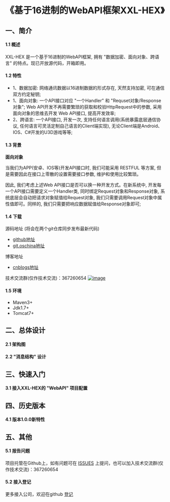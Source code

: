 # 《基于16进制的WebAPI框架XXL-HEX》
## 一、简介

#### 1.1 概述
XXL-HEX 是一个基于16进制的WebAPI框架, 拥有 "数据加密、面向对象、跨语言" 的特点。现已开放源代码，开箱即用。

#### 1.2 特性
- 1、数据加密: 网络通讯数据以16进制数据的形式存在, 天然支持加密, 可在通信双方约定秘钥;
- 1、面向对象: 一个API接口对应 "一个Handler" 和 "Requset对象/Response对象"; Web API开发不再需要繁琐的获取和校验HttpRequest中的参数, 采用面向对象的思维去开发 Web API接口, 提高开发效率;
- 2、跨语言: 一个API接口, 开发一次, 支持任何语言调用(系统暴露底层通信协议, 任何语言可灵活定制自己语言的Client端实现), 无论Client端是Android、IOS、C#开发的U3D游戏等等;

#### 1.3 背景

**面向对象**

当我们为APP(安卓、IOS等)开发API接口时, 我们可能采用 RESTFUL 等方案, 但是需要因此在接口上零散的设置需要接口参数, 维护和使用比较繁琐。

因此, 我们考虑上述Web API接口是否可以换一种开发方式。在新系统中, 开发每一个API接口需要定义一个Handler类, 同时绑定Request对象和Response对象, 系统底层会自动把请求对象赋值给Request对象, 我们只需要调用Request对象中属性值即可。同样的, 我们只需要把响应数据赋值给Response对象即可; 


#### 1.4 下载
源码地址 (将会在两个git仓库同步发布最新代码)
- [github地址](https://github.com/xuxueli/xxl-hex)
- [git.oschina地址](https://git.oschina.net/xuxueli0323/xxl-hex)

博客地址
- [cnblogs地址](http://www.cnblogs.com/xuxueli/p/5003305.html)

技术交流群(仅作技术交流)：367260654    [![image](http://pub.idqqimg.com/wpa/images/group.png)](http://shang.qq.com/wpa/qunwpa?idkey=4686e3fe01118445c75673a66b4cc6b2c7ce0641528205b6f403c179062b0a52 )

#### 1.5 环境
- Maven3+
- Jdk1.7+
- Tomcat7+

## 二、总体设计

#### 2.1 架构图

#### 2.2 "消息结构" 设计

## 三、快速入门

#### 3.1 接入XXL-HEX的 "WebAPI" 项目配置


## 四、历史版本
#### 4.1 版本1.0.0新特性

## 五、其他

#### 5.1 报告问题
项目托管在Github上，如有问题可在 [ISSUES](https://github.com/xuxueli/xxl-hex/issues) 上提问，也可以加入技术交流群(仅作技术交流)：367260654

#### 5.2 接入登记
更多接入公司，欢迎在github [登记](https://github.com/xuxueli/xxl-hex/issues/1 )